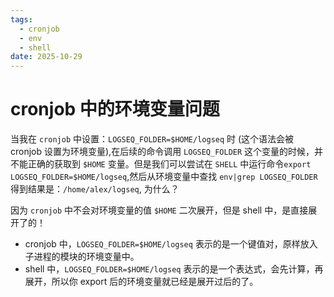 ```yaml
---
tags:
  - cronjob
  - env
  - shell
date: 2025-10-29
---
```

# cronjob 中的环境变量问题

当我在 `cronjob` 中设置：`LOGSEQ_FOLDER=$HOME/logseq` 时 (这个语法会被 cronjob 设置为环境变量),在后续的命令调用 `LOGSEQ_FOLDER` 这个变量的时候，并不能正确的获取到 `$HOME` 变量。但是我们可以尝试在 `SHELL` 中运行命令`export LOGSEQ_FOLDER=$HOME/logseq`,然后从环境变量中查找 `env|grep LOGSEQ_FOLDER` 得到结果是：`/home/alex/logseq`, 为什么？

因为 `cronjob` 中不会对环境变量的值 `$HOME` 二次展开，但是 shell 中，是直接展开了的！

* cronjob 中，`LOGSEQ_FOLDER=$HOME/logseq` 表示的是一个键值对，原样放入子进程的模块的环境变量中。
* shell 中，`LOGSEQ_FOLDER=$HOME/logseq` 表示的是一个表达式，会先计算，再展开，所以你 export 后的环境变量就已经是展开过后的了。
